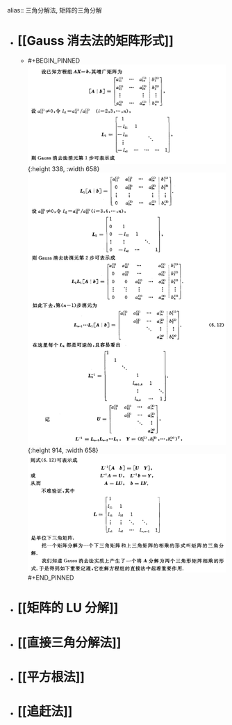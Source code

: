 alias:: 三角分解法, 矩阵的三角分解

- # [[Gauss 消去法的矩阵形式]]
	- #+BEGIN_PINNED
	  ![image.png](../assets/image_1701887543381_0.png){:height 338, :width 658}
	  ![image.png](../assets/image_1701887591367_0.png){:height 914, :width 658}
	  ![image.png](../assets/image_1701887712113_0.png) 
	  #+END_PINNED
- # [[矩阵的 LU 分解]]
- # [[直接三角分解法]]
- # [[平方根法]]
- # [[追赶法]]